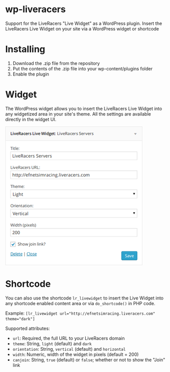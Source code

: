 wp-liveracers
=============

Support for the LiveRacers "Live Widget" as a WordPress plugin.  Insert the LiveRacers Live Widget on your site via a WordPress widget or shortcode

Installing
==========

1. Download the .zip file from the repository
1. Put the contents of the .zip file into your wp-content/plugins folder
1. Enable the plugin

Widget
======
The WordPress widget allows you to insert the LiveRacers Live Widget into any widgetized area in your site's theme.  All the settings are available directly in the widget UI. 

![alt tag](https://raw.githubusercontent.com/pglewis/wp-liveracers/master/assets/screenshot-1.png)

Shortcode
=========

You can also use the shortcode `lr_livewidget` to insert the Live Widget into any shortcode enabled content area or via `do_shortcode()` in PHP code.  

Example: `[lr_livewidget url="http://efnetsimracing.liveracers.com" theme="dark"]`

Supported attributes: 
* `url`: Required, the full URL to your LiveRacers domain
* `theme`: String, `light` (default) and `dark`
* `orientation`: String, `vertical` (default) and `horizontal`
* `width`: Numeric, width of the widget in pixels (default = 200)
* `canjoin`: String, `true` (default) or `false`; whether or not to show the "Join" link
